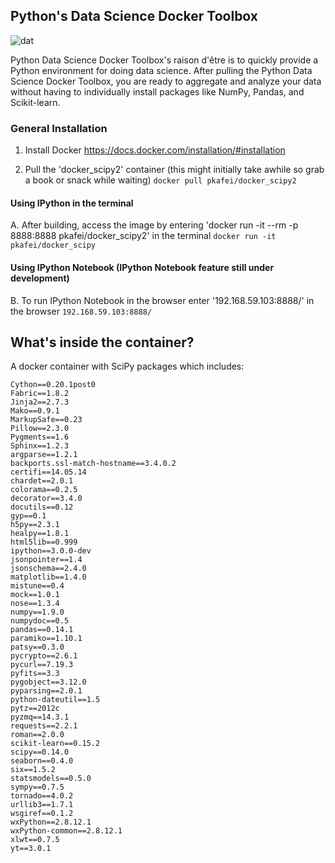 ## Python's Data Science Docker Toolbox
![dat](http://img.shields.io/badge/Development%20sponsored%20by-dat-green.svg?style=flat)



Python Data Science Docker Toolbox's raison d'être is to quickly provide a Python environment for doing data science. After pulling the Python Data Science Docker Toolbox, you are ready to aggregate and analyze your data without having to individually install packages like NumPy, Pandas, and Scikit-learn.

### General Installation 
1. Install Docker https://docs.docker.com/installation/#installation


2. Pull the 'docker_scipy2' container (this might initially take awhile so grab a book or snack while waiting)
`docker pull pkafei/docker_scipy2`


#### Using IPython in the terminal
A. After building, access the image by entering 'docker run -it --rm -p 8888:8888 pkafei/docker_scipy2' in the terminal
`docker run -it pkafei/docker_scipy`

#### Using IPython Notebook (IPython Notebook feature still under development)
B. To run IPython Notebook in the browser enter '192.168.59.103:8888/' in the browser
`192.168.59.103:8888/` 


## What's inside the container?
A docker container with SciPy packages which includes:

```
Cython==0.20.1post0
Fabric==1.8.2
Jinja2==2.7.3
Mako==0.9.1
MarkupSafe==0.23
Pillow==2.3.0
Pygments==1.6
Sphinx==1.2.3
argparse==1.2.1
backports.ssl-match-hostname==3.4.0.2
certifi==14.05.14
chardet==2.0.1
colorama==0.2.5
decorator==3.4.0
docutils==0.12
gyp==0.1
h5py==2.3.1
healpy==1.8.1
html5lib==0.999
ipython==3.0.0-dev
jsonpointer==1.4
jsonschema==2.4.0
matplotlib==1.4.0
mistune==0.4
mock==1.0.1
nose==1.3.4
numpy==1.9.0
numpydoc==0.5
pandas==0.14.1
paramiko==1.10.1
patsy==0.3.0
pycrypto==2.6.1
pycurl==7.19.3
pyfits==3.3
pygobject==3.12.0
pyparsing==2.0.1
python-dateutil==1.5
pytz==2012c
pyzmq==14.3.1
requests==2.2.1
roman==2.0.0
scikit-learn==0.15.2
scipy==0.14.0
seaborn==0.4.0
six==1.5.2
statsmodels==0.5.0
sympy==0.7.5
tornado==4.0.2
urllib3==1.7.1
wsgiref==0.1.2
wxPython==2.8.12.1
wxPython-common==2.8.12.1
xlwt==0.7.5
yt==3.0.1
```